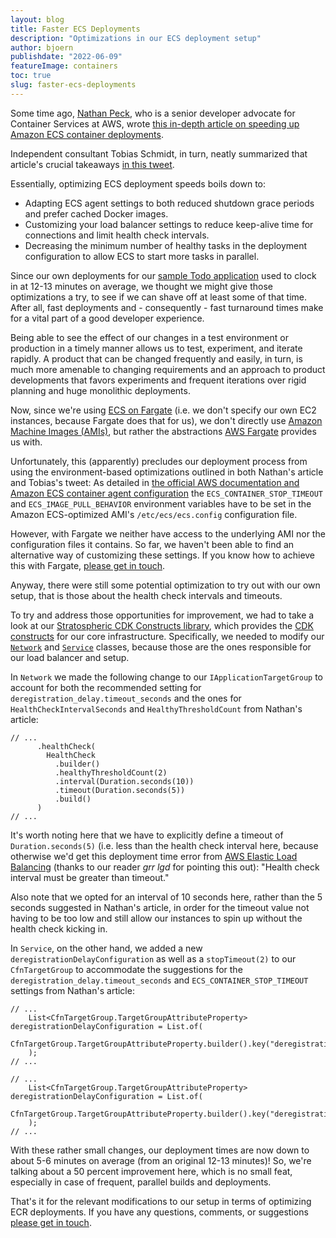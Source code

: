 ```yaml
---
layout: blog
title: Faster ECS Deployments
description: "Optimizations in our ECS deployment setup"
author: bjoern
publishdate: "2022-06-09"
featureImage: containers
toc: true
slug: faster-ecs-deployments
---
```


Some time ago, [Nathan Peck](https://nathanpeck.com/), who is a senior developer advocate for Container Services at AWS,  wrote [this in-depth article on speeding up Amazon ECS container deployments](https://nathanpeck.com/speeding-up-amazon-ecs-container-deployments/).

Independent consultant Tobias Schmidt, in turn, neatly summarized that article's crucial takeaways [in this tweet](https://twitter.com/tpschmidt_/status/1433470197361520648).

Essentially, optimizing ECS deployment speeds boils down to:

- Adapting ECS agent settings to both reduced shutdown grace periods and prefer cached Docker images.
- Customizing your load balancer settings to reduce keep-alive time for connections and limit health check intervals.
- Decreasing the minimum number of healthy tasks in the deployment configuration to allow ECS to start more tasks in parallel.

Since our own deployments for our [sample Todo application](https://app.stratospheric.dev/) used to clock in at 12-13 minutes on average, we thought we might give those optimizations a try, to see if we can shave off at least some of that time. After all, fast deployments and - consequently - fast turnaround times make for a vital part of a good developer experience. 

Being able to see the effect of our changes in a test environment or production in a timely manner allows us to test, experiment, and iterate rapidly. A product that can be changed frequently and easily, in turn, is much more amenable to changing requirements and an approach to product developments that favors experiments and frequent iterations over rigid planning and huge monolithic deployments.

Now, since we're using [ECS on Fargate](https://docs.aws.amazon.com/AmazonECS/latest/developerguide/AWS_Fargate.html) (i.e. we don't specify our own EC2 instances, because Fargate does that for us), we don't directly use [Amazon Machine Images (AMIs)](https://docs.aws.amazon.com/AWSEC2/latest/UserGuide/AMIs.html), but rather the abstractions [AWS Fargate](https://aws.amazon.com/fargate/) provides us with.

Unfortunately, this (apparently) precludes our deployment process from using the environment-based optimizations outlined in both Nathan's article and Tobias's tweet: As detailed in [the official AWS documentation and Amazon ECS container agent configuration](https://docs.aws.amazon.com/AmazonECS/latest/developerguide/ecs-agent-config.html)
the `ECS_CONTAINER_STOP_TIMEOUT` and `ECS_IMAGE_PULL_BEHAVIOR` environment variables have to be set in the Amazon ECS-optimized AMI's `/etc/ecs/ecs.config` configuration file.

However, with Fargate we neither have access to the underlying AMI nor the configuration files it contains. So far, we haven't been able to find an alternative way of customizing these settings. If you know how to achieve this with Fargate, [please get in touch](mailto:info@stratospheric.dev).

Anyway, there were still some potential optimization to try out with our own setup, that is those about the health check intervals and timeouts.

To try and address those opportunities for improvement, we had to take a look at our [Stratospheric CDK Constructs library](https://github.com/stratospheric-dev/cdk-constructs), which provides the [CDK constructs](https://docs.aws.amazon.com/cdk/v2/guide/constructs.html) for our core infrastructure. Specifically, we needed to modify our [`Network`](https://github.com/stratospheric-dev/cdk-constructs/blob/main/src/main/java/dev/stratospheric/cdk/Network.java) and [`Service`](https://github.com/stratospheric-dev/cdk-constructs/blob/main/src/main/java/dev/stratospheric/cdk/Service.java) classes, because those are the ones responsible for our load balancer and setup.

In `Network` we made the following change to our `IApplicationTargetGroup` to account for both the recommended setting for `deregistration_delay.timeout_seconds` and the ones for `HealthCheckIntervalSeconds` and `HealthyThresholdCount` from Nathan's article:

```
// ...
      .healthCheck(
        HealthCheck
          .builder()
          .healthyThresholdCount(2)
          .interval(Duration.seconds(10))
          .timeout(Duration.seconds(5))
          .build()
      )
// ...
```

It's worth noting here that we have to explicitly define a timeout of `Duration.seconds(5)` (i.e. less than the health check interval here, because otherwise we'd get this deployment time error from [AWS Elastic Load Balancing](https://aws.amazon.com/elasticloadbalancing/) (thanks to our reader *grr lgd* for pointing this out): "Health check interval must be greater than timeout."

Also note that we opted for an interval of 10 seconds here, rather than the 5 seconds suggested in Nathan's article, in order for the timeout value not having to be too low and still allow our instances to spin up without the health check kicking in.

In `Service`, on the other hand, we added a new `deregistrationDelayConfiguration` as well as a `stopTimeout(2)` to our `CfnTargetGroup` to accommodate the suggestions for the `deregistration_delay.timeout_seconds` and `ECS_CONTAINER_STOP_TIMEOUT` settings from Nathan's article:

```
// ...
    List<CfnTargetGroup.TargetGroupAttributeProperty> deregistrationDelayConfiguration = List.of(
      CfnTargetGroup.TargetGroupAttributeProperty.builder().key("deregistration_delay.timeout_seconds").value("5").build()
    );
// ...
```

```
// ...
    List<CfnTargetGroup.TargetGroupAttributeProperty> deregistrationDelayConfiguration = List.of(
      CfnTargetGroup.TargetGroupAttributeProperty.builder().key("deregistration_delay.timeout_seconds").value("5").build()
    );
// ...
```

With these rather small changes, our deployment times are now down to about 5-6 minutes on average (from an original 12-13 minutes)! So, we're talking about a 50 percent improvement here, which is no small feat, especially in case of frequent, parallel builds and deployments.

That's it for the relevant modifications to our setup in terms of optimizing ECR deployments. If you have any questions, comments, or suggestions [please get in touch](mailto:info@stratospheric.dev).
